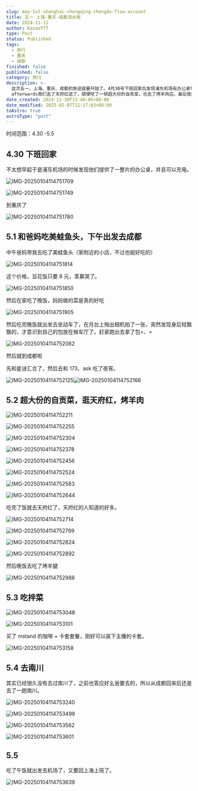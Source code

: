 ```yaml
---
slug: may-1st-shanghai-chongqing-chengdu-flow-account
title: 五一 上海-重庆-成都流水账
date: 2024-11-12
author: KazooTTT
type: Post
status: Published
tags:
  - 旅行
  - 重庆
  - 成都
finished: false
published: false
category: 旅行
description: >-
  这次五一，上海、重庆、成都的旅途就要开始了。4月30号下班回家后发现浦东机场有办公桌可以使用，并且充电。接着，我们抵达重庆，并前往成都。沿途我们顺带吃了美蛙鱼头和豆花饭，晚上妈妈做的菜很好吃。出发前忘记在候车厅拿包子，这次是赶紧去取了。到成都后与朋友聚会，
  afterwards我们去了天府红逛了，顺便吃了一顿超大份的自贡菜，也去了烤羊肉店。最后我们去南川看望了老家，很遗憾时间不多了。
date_created: 2024-11-30T13:40:05+08:00
date_modified: 2025-02-07T11:17:03+08:00
toAstro: true
astroType: "post"
---
```


时间范围：4.30 -5.5

## 4.30 下班回家

不太想早起于是浦东机场的时候发现他们提供了一整片的办公桌，并且可以充电。

![IMG-20250104114751709](https://pictures.kazoottt.top/2025/02/20250205-IMG-20250104114751709.jpeg)

![IMG-20250104114751749](https://pictures.kazoottt.top/2025/02/20250205-IMG-20250104114751749.jpeg)

到重庆了

![IMG-20250104114751780](https://pictures.kazoottt.top/2025/02/20250205-IMG-20250104114751780.jpeg)

## 5.1 和爸妈吃美蛙鱼头，下午出发去成都

中午爸妈带我去吃了美蛙鱼头（家附近的小店，不过也挺好吃的）

![IMG-20250104114751814](https://pictures.kazoottt.top/2025/02/20250205-IMG-20250104114751814.jpeg)

这个价格，豆花饭只要 8 元，羡慕哭了。

![IMG-20250104114751850](https://pictures.kazoottt.top/2025/02/20250205-IMG-20250104114751850.jpeg)

然后在家吃了晚饭，妈妈做的菜是真的好吃

![IMG-20250104114751905](https://pictures.kazoottt.top/2025/02/20250205-IMG-20250104114751905.jpeg)

然后吃完晚饭就出发去坐动车了，在月台上掏出相机拍了一张，突然发现身后轻飘飘的，才意识到自己的包放在候车厅了，赶紧跑出去拿了包=、=

![IMG-20250104114752082](https://pictures.kazoottt.top/2025/02/20250205-IMG-20250104114752082.jpeg)

然后就到成都啦

先和星谜汇合了，然后去和 173、ask 吃了夜宵。

![IMG-20250104114752125](https://pictures.kazoottt.top/2025/02/20250205-IMG-20250104114752125.png)![IMG-20250104114752166](https://pictures.kazoottt.top/2025/02/20250205-IMG-20250104114752166.jpeg)

## 5.2 超大份的自贡菜，逛天府红，烤羊肉

![IMG-20250104114752211](https://pictures.kazoottt.top/2025/02/20250205-IMG-20250104114752211.jpeg)

![IMG-20250104114752255](https://pictures.kazoottt.top/2025/02/20250205-IMG-20250104114752255.jpeg)

![IMG-20250104114752304](https://pictures.kazoottt.top/2025/02/20250205-IMG-20250104114752304.jpeg)

![IMG-20250104114752378](https://pictures.kazoottt.top/2025/02/20250205-IMG-20250104114752378.jpeg)

![IMG-20250104114752456](https://pictures.kazoottt.top/2025/02/20250205-IMG-20250104114752456.jpeg)

![IMG-20250104114752524](https://pictures.kazoottt.top/2025/02/20250205-IMG-20250104114752524.jpeg)

![IMG-20250104114752583](https://pictures.kazoottt.top/2025/02/20250205-IMG-20250104114752583.jpeg)

![IMG-20250104114752644](https://pictures.kazoottt.top/2025/02/20250205-IMG-20250104114752644.jpeg)

吃完了饭就去天府红了，天府红的人知道的好多。

![IMG-20250104114752714](https://pictures.kazoottt.top/2025/02/20250205-IMG-20250104114752714.jpeg)

![IMG-20250104114752769](https://pictures.kazoottt.top/2025/02/20250205-IMG-20250104114752769.jpeg)

![IMG-20250104114752824](https://pictures.kazoottt.top/2025/02/20250205-IMG-20250104114752824.jpeg)

![IMG-20250104114752892](https://pictures.kazoottt.top/2025/02/20250205-IMG-20250104114752892.jpeg)

然后晚饭去吃了烤羊腿

![IMG-20250104114752988](https://pictures.kazoottt.top/2025/02/20250205-IMG-20250104114752988.jpeg)

## 5.3 吃拌菜

![IMG-20250104114753048](https://pictures.kazoottt.top/2025/02/20250205-IMG-20250104114753048.jpeg)

![IMG-20250104114753101](https://pictures.kazoottt.top/2025/02/20250205-IMG-20250104114753101.jpeg)

买了 mstand 的咖啡 + 卡套套餐，刚好可以装下主播的卡套。

![IMG-20250104114753158](https://pictures.kazoottt.top/2025/02/20250205-IMG-20250104114753158.jpeg)

## 5.4 去南川

其实已经很久没有去过南川了，之前也答应好幺爸要去的，所以从成都回来后还是去了一趟南川。

![IMG-20250104114753240](https://pictures.kazoottt.top/2025/02/20250205-IMG-20250104114753240.jpeg)

![IMG-20250104114753499](https://pictures.kazoottt.top/2025/02/20250205-IMG-20250104114753499.jpeg)

![IMG-20250104114753562](https://pictures.kazoottt.top/2025/02/20250205-IMG-20250104114753562.jpeg)

![IMG-20250104114753601](https://pictures.kazoottt.top/2025/02/20250205-IMG-20250104114753601.jpeg)

## 5.5

吃了午饭就出发去机场了，又要回上海上班了。

![IMG-20250104114753639](https://pictures.kazoottt.top/2025/02/20250205-IMG-20250104114753639.jpeg)
